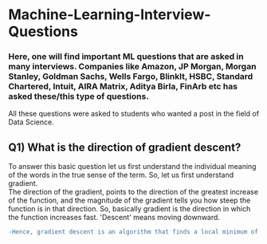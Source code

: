 # Machine-Learning-Interview-Questions
### Here, one will find important ML questions that are asked in many interviews. Companies like Amazon, JP Morgan, Morgan Stanley, Goldman Sachs, Wells Fargo, BlinkIt, HSBC, Standard Chartered, Intuit, AIRA Matrix, Aditya Birla, FinArb etc has asked these/this type of questions.

All these questions were asked to students who wanted a post in the field of Data Science.


## Q1) What is the direction of gradient descent?
To answer this basic question let us first understand the individual meaning of the words in the true sense of the term.
So, let us first understand gradient. <br/> 
The direction of the gradient, points to the direction of the greatest increase of the function, and the magnitude of the gradient tells you how steep the function is in that direction. So, basically gradient is the direction in which the function increases fast.
'Descent' means moving downward.

``` diff 
-Hence, gradient descent is an algorithm that finds a local minimum of a function by taking repeated steps in the opposite direction of the gradient.
 ```
     
